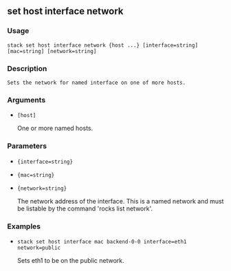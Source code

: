 ## set host interface network

### Usage

`stack set host interface network {host ...} [interface=string] [mac=string] [network=string]`

### Description


	Sets the network for named interface on one of more hosts. 

	

### Arguments

* `[host]`

   One or more named hosts.


### Parameters
* `{interface=string}`
* `{mac=string}`
* `{network=string}`

   The network address of the interface. This is a named network and must be
	listable by the command 'rocks list network'.

### Examples

* `stack set host interface mac backend-0-0 interface=eth1 network=public`

   Sets eth1 to be on the public network.



